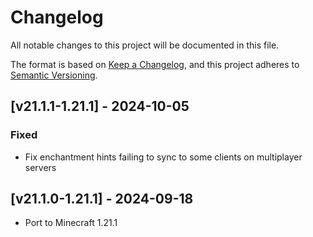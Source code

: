 # Changelog
All notable changes to this project will be documented in this file.

The format is based on [Keep a Changelog](https://keepachangelog.com/en/1.0.0/),
and this project adheres to [Semantic Versioning](https://semver.org/spec/v2.0.0.html).

## [v21.1.1-1.21.1] - 2024-10-05
### Fixed
- Fix enchantment hints failing to sync to some clients on multiplayer servers

## [v21.1.0-1.21.1] - 2024-09-18
- Port to Minecraft 1.21.1
